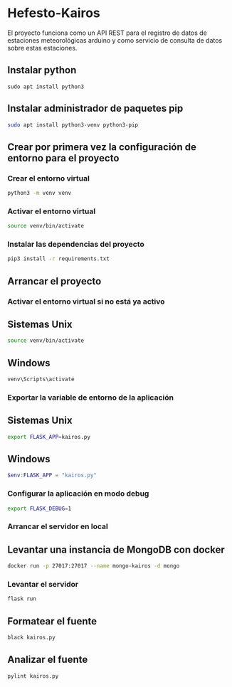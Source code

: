 # Hefesto-Kairos

El proyecto funciona como un API REST para el registro de datos de estaciones meteorológicas arduino y como servicio de consulta de datos sobre estas estaciones.

## Instalar python

  ```console
  sudo apt install python3
  ```

## Instalar administrador de paquetes pip

  ```bash
  sudo apt install python3-venv python3-pip
  ```

## Crear por primera vez la configuración de entorno para el proyecto

### Crear el entorno virtual

  ```bash
  python3 -m venv venv
  ```

### Activar el entorno virtual

```bash
source venv/bin/activate
```

### Instalar las dependencias del proyecto

  ```bash
  pip3 install -r requirements.txt
  ```

## Arrancar el proyecto

### Activar el entorno virtual si no está ya activo

## Sistemas Unix
```bash
source venv/bin/activate
```

## Windows

```powershell
venv\Scripts\activate
```

### Exportar la variable de entorno de la aplicación

## Sistemas Unix
```bash
export FLASK_APP=kairos.py
```

## Windows

```powershell
$env:FLASK_APP = "kairos.py"
```

### Configurar la aplicación en modo debug

```bash
export FLASK_DEBUG=1
```

### Arrancar el servidor en local

## Levantar una instancia de MongoDB con docker

```bash
docker run -p 27017:27017 --name mongo-kairos -d mongo
```

### Levantar el servidor

```bash
flask run
```

## Formatear el fuente

  ```bash
  black kairos.py
  ```

## Analizar el fuente

  ```bash
  pylint kairos.py
  ```
